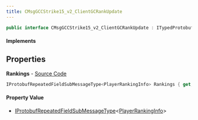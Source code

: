 ```yaml
---
title: CMsgGCCStrike15_v2_ClientGCRankUpdate
---
```


```csharp
public interface CMsgGCCStrike15_v2_ClientGCRankUpdate : ITypedProtobuf<CMsgGCCStrike15_v2_ClientGCRankUpdate>, INativeHandle
```

#### Implements

## Properties

**Rankings** - [Source Code](https://github.com/swiftly-solution/swiftlys2/blob/main/managed/src/SwiftlyS2.Generated/Protobufs/Interfaces/CMsgGCCStrike15_v2_ClientGCRankUpdate.cs#L13)

```csharp
IProtobufRepeatedFieldSubMessageType<PlayerRankingInfo> Rankings { get; }
```

#### Property Value

- [IProtobufRepeatedFieldSubMessageType](/docs/api/shared/netmessages/iprotobufrepeatedfieldsubmessagetype-1)<[PlayerRankingInfo](/docs/api/shared/protobufdefinitions/playerrankinginfo)>


